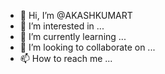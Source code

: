 - 👋 Hi, I’m @AKASHKUMART
- 👀 I’m interested in ...
- 🌱 I’m currently learning ...
- 💞️ I’m looking to collaborate on ...
- 📫 How to reach me ...

<!---
AKASHKUMART/AKASHKUMART is a ✨ special ✨ repository because its `README.md` (this file) appears on your GitHub profile.
You can click the Preview link to take a look at your changes.
--->
